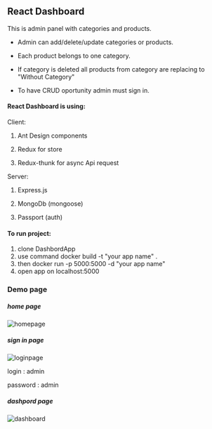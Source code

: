 ## React Dashboard

This is admin panel with categories and products.

- Admin can add/delete/update categories or products.

- Each product belongs to one category. 

- If category is deleted all products from category are replacing to "Without Category"

- To have CRUD oportunity admin must sign in.


#### React Dashboard is using:

Client:

1. Ant Design components

2. Redux for store

3. Redux-thunk for async Api request

Server:

1. Express.js

2. MongoDb (mongoose)

3. Passport (auth)

#### To run project:

1. clone DashbordApp
2. use command docker build -t "your app name" .
3. then docker run -p 5000:5000 -d "your app name"
4. open app on localhost:5000

### Demo page

##### home page

![homepage](https://user-images.githubusercontent.com/28669437/69755032-fc427300-115f-11ea-8d0f-367fd5647056.png)

##### sign in page

![loginpage](https://user-images.githubusercontent.com/28669437/69755147-3d3a8780-1160-11ea-926c-65e0117a8141.png)

login : admin

password : admin

##### dashpord page

![dashboard](https://user-images.githubusercontent.com/28669437/69481820-591af200-0e1d-11ea-8216-a839ed9f89d6.png)
